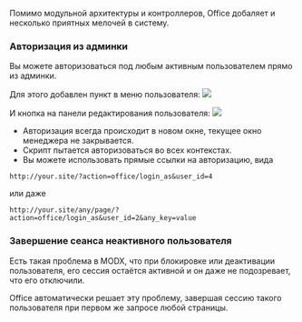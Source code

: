 Помимо модульной архитектуры и контроллеров, Office добаляет и несколько приятных мелочей в систему.

### Авторизация из админки
Вы можете авторизоваться под любым активным пользователем прямо из админки.

Для этого добавлен пункт в меню пользователя:
[![](https://file.modx.pro/files/4/e/4/4e46cdfd6032d8d234bd6fed1520e934s.jpg)](https://file.modx.pro/files/4/e/4/4e46cdfd6032d8d234bd6fed1520e934.png)

И кнопка на панели редактирования пользователя:
[![](https://file.modx.pro/files/f/8/0/f802f7abeab90a1a6bf8faec7f8d4e88s.jpg)](https://file.modx.pro/files/f/8/0/f802f7abeab90a1a6bf8faec7f8d4e88.png)


- Авторизация всегда происходит в новом окне, текущее окно менеджера не закрывается.
- Скрипт пытается авторизоваться во всех контекстах.
- Вы можете использовать прямые ссылки на авторизацию, вида
```
http://your.site/?action=office/login_as&user_id=4
```
или даже
```
http://your.site/any/page/?action=office/login_as&user_id=2&any_key=value
```

### Завершение сеанса неактивного пользователя
Есть такая проблема в MODX, что при блокировке или деактивации пользователя, его сессия остаётся активной и он даже не подозревает, что его отключили.

Office автоматически решает эту проблему, завершая сессию такого пользователя при первом же запросе любой страницы.
